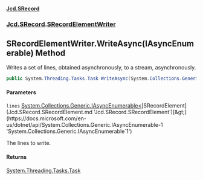 #### [Jcd.SRecord](index.md 'index')
### [Jcd.SRecord](Jcd.SRecord.md 'Jcd.SRecord').[SRecordElementWriter](Jcd.SRecord.SRecordElementWriter.md 'Jcd.SRecord.SRecordElementWriter')

## SRecordElementWriter.WriteAsync(IAsyncEnumerable<SRecordElement>) Method

Writes a set of lines, obtained asynchronously, to a stream, asynchronously.

```csharp
public System.Threading.Tasks.Task WriteAsync(System.Collections.Generic.IAsyncEnumerable<Jcd.SRecord.SRecordElement> lines);
```
#### Parameters

<a name='Jcd.SRecord.SRecordElementWriter.WriteAsync(System.Collections.Generic.IAsyncEnumerable_Jcd.SRecord.SRecordElement_).lines'></a>

`lines` [System.Collections.Generic.IAsyncEnumerable&lt;](https://docs.microsoft.com/en-us/dotnet/api/System.Collections.Generic.IAsyncEnumerable-1 'System.Collections.Generic.IAsyncEnumerable`1')[SRecordElement](Jcd.SRecord.SRecordElement.md 'Jcd.SRecord.SRecordElement')[&gt;](https://docs.microsoft.com/en-us/dotnet/api/System.Collections.Generic.IAsyncEnumerable-1 'System.Collections.Generic.IAsyncEnumerable`1')

The lines to write.

#### Returns
[System.Threading.Tasks.Task](https://docs.microsoft.com/en-us/dotnet/api/System.Threading.Tasks.Task 'System.Threading.Tasks.Task')